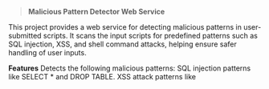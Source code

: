 > **Malicious Pattern Detector Web Service**

This project provides a web service for detecting malicious patterns in user-submitted scripts. It scans the input scripts for predefined patterns such as SQL injection, XSS, and shell command attacks, helping ensure safer handling of user inputs.

**Features**
Detects the following malicious patterns:
SQL injection patterns like SELECT * and DROP TABLE.
XSS attack patterns like <script>.
Shell command attacks like rm -rf.
Simple interface to check if a script is malicious or safe.

**Technologies Used**
ASP.NET Web Forms (using .asmx web service)
C#

**Getting Started**
Follow these steps to set up and run the project.
Prerequisites
Visual Studio (2019 or later)
.NET Framework (4.x or later)
